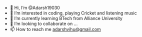 - 👋 Hi, I’m @Adarsh19030
- 👀 I’m interested in coding, playing Cricket and listening music
- 🌱 I’m currently learning BTech from Alliance University
- 💞️ I’m looking to collaborate on ...
- 📫 How to reach me adarshvihu@gmail.com

<!---
Adarsh19030/Adarsh19030 is a ✨ special ✨ repository because its `README.md` (this file) appears on your GitHub profile.
You can click the Preview link to take a look at your changes.
--->

